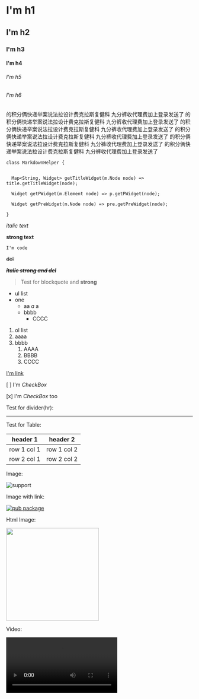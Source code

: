 # I'm h1
## I'm h2
### I'm h3
#### I'm h4
###### I'm h5
###### I'm h6
的积分俩快递举案说法拉设计费克拉斯复健科 九分裤收代理费加上登录发送了
的积分俩快递举案说法拉设计费克拉斯复健科 九分裤收代理费加上登录发送了
的积分俩快递举案说法拉设计费克拉斯复健科 九分裤收代理费加上登录发送了
的积分俩快递举案说法拉设计费克拉斯复健科 九分裤收代理费加上登录发送了
的积分俩快递举案说法拉设计费克拉斯复健科 九分裤收代理费加上登录发送了
的积分俩快递举案说法拉设计费克拉斯复健科 九分裤收代理费加上登录发送了
```
class MarkdownHelper {


  Map<String, Widget> getTitleWidget(m.Node node) => title.getTitleWidget(node);

  Widget getPWidget(m.Element node) => p.getPWidget(node);

  Widget getPreWidget(m.Node node) => pre.getPreWidget(node);

}
```


*italic text*

**strong text**

`I'm code`

~~del~~

***~~italic strong and del~~***

> Test for blockquote and **strong**


- ul list
- one
    - aa *a* a
    - bbbb
        - CCCC

1. ol list
2. aaaa
3. bbbb
    1. AAAA
    2. BBBB
    3. CCCC


[I'm link](https://github.com/asjqkkkk/flutter-todos)


[ ] I'm *CheckBox*

[x] I'm *CheckBox* too

Test for divider(hr):

---

Test for Table:

header 1 | header 2
---|---
row 1 col 1 | row 1 col 2
row 2 col 1 | row 2 col 2


Image:

![support](https://img.shields.io/badge/platform-flutter%7Cdart%20vm-ff69b4.svg?style=flat-square)

Image with link:

[![pub package](https://img.shields.io/pub/v/markdown_widget.svg)](https://pub.dartlang.org/packages/markdown_widget)

Html Image:

<img width="250" height="250" src="https://user-images.githubusercontent.com/30992818/65225126-225fed00-daf7-11e9-9eb7-cd21e6b1cc95.png"/>

Video:

<video src="http://commondatastorage.googleapis.com/gtv-videos-bucket/sample/BigBuckBunny.mp4">

